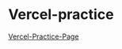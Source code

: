 # Vercel-practice

[Vercel-Practice-Page](https://starter-constellations-client-master-sable-mu.vercel.app/)
